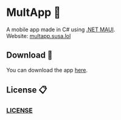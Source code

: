 # MultApp 📱
A mobile app made in C# using [.NET MAUI](https://learn.microsoft.com/en-us/dotnet/maui/what-is-maui?view=net-maui-8.0).<br />
Website: [multapp.susa.lol](https://multapp.susa.lol)

<!--## Docs 📄
Want to learn how it works? Check out [DOCS.MD](DOCS.MD) or **click [here](https://tomasdada.com/projects/MultApp/docs) to learn how to use it**.-->

## Download 🛒
You can download the app [here](https://multapp.susa.lol).

## License 📋
### [LICENSE](LICENSE)
